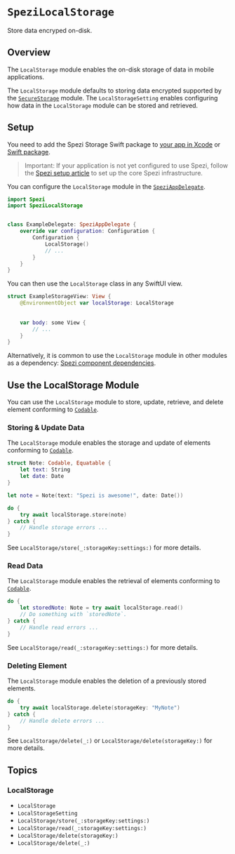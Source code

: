 # ``SpeziLocalStorage``

<!--
                  
This source file is part of the Stanford Spezi open-source project

SPDX-FileCopyrightText: 2022 Stanford University and the project authors (see CONTRIBUTORS.md)

SPDX-License-Identifier: MIT
             
-->

Store data encryped on-disk.

## Overview

The ``LocalStorage`` module enables the on-disk storage of data in mobile applications.

The ``LocalStorage`` module defaults to storing data encrypted supported by the [`SecureStorage`](https://swiftpackageindex.com/StanfordSpezi/SpeziStorage/documentation/spezisecurestorage) module.
The ``LocalStorageSetting`` enables configuring how data in the ``LocalStorage`` module can be stored and retrieved.


## Setup

You need to add the Spezi Storage Swift package to
[your app in Xcode](https://developer.apple.com/documentation/xcode/adding-package-dependencies-to-your-app#) or
[Swift package](https://developer.apple.com/documentation/xcode/creating-a-standalone-swift-package-with-xcode#Add-a-dependency-on-another-Swift-package).

> Important: If your application is not yet configured to use Spezi, follow the [Spezi setup article](https://swiftpackageindex.com/stanfordspezi/spezi/documentation/spezi/setup) to set up the core Spezi infrastructure.

You can configure the ``LocalStorage`` module in the [`SpeziAppDelegate`](https://swiftpackageindex.com/stanfordspezi/spezi/documentation/spezi/speziappdelegate).

```swift
import Spezi
import SpeziLocalStorage


class ExampleDelegate: SpeziAppDelegate {
    override var configuration: Configuration {
        Configuration {
            LocalStorage()
            // ...
        }
    }
}
```

You can then use the ``LocalStorage`` class in any SwiftUI view.

```swift
struct ExampleStorageView: View {
    @EnvironmentObject var localStorage: LocalStorage
    
    
    var body: some View {
        // ...
    }
}
```

Alternatively, it is common to use the ``LocalStorage`` module in other modules as a dependency: [Spezi component dependencies](https://swiftpackageindex.com/stanfordspezi/spezi/documentation/spezi/component#Dependencies).


## Use the LocalStorage Module

You can use the ``LocalStorage`` module to store, update, retrieve, and delete element conforming to [`Codable`](https://developer.apple.com/documentation/swift/codable). 


### Storing & Update Data

The ``LocalStorage`` module enables the storage and update of elements conforming to [`Codable`](https://developer.apple.com/documentation/swift/codable).

```swift
struct Note: Codable, Equatable {
    let text: String
    let date: Date
}

let note = Note(text: "Spezi is awesome!", date: Date())

do {
    try await localStorage.store(note)
} catch {
    // Handle storage errors ...
}
```

See ``LocalStorage/store(_:storageKey:settings:)`` for more details.



### Read Data

The ``LocalStorage`` module enables the retrieval of elements conforming to [`Codable`](https://developer.apple.com/documentation/swift/codable).

```swift
do {
    let storedNote: Note = try await localStorage.read()
    // Do something with `storedNote`.
} catch {
    // Handle read errors ...
}
```

See ``LocalStorage/read(_:storageKey:settings:)`` for more details.


### Deleting Element

The ``LocalStorage`` module enables the deletion of a previously stored elements.

```swift
do {
    try await localStorage.delete(storageKey: "MyNote")
} catch {
    // Handle delete errors ...
}
```

See ``LocalStorage/delete(_:)`` or ``LocalStorage/delete(storageKey:)`` for more details.


## Topics

### LocalStorage

- ``LocalStorage``
- ``LocalStorageSetting``
- ``LocalStorage/store(_:storageKey:settings:)``
- ``LocalStorage/read(_:storageKey:settings:)``
- ``LocalStorage/delete(storageKey:)``
- ``LocalStorage/delete(_:)``

